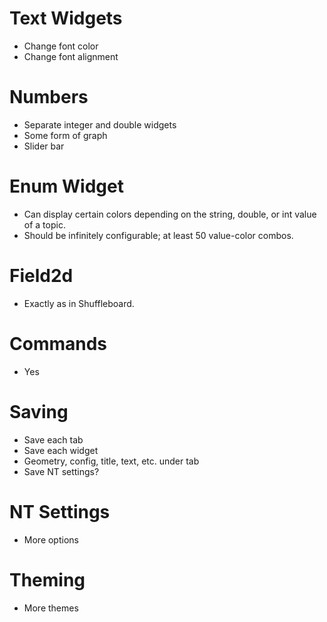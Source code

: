 # Text Widgets
- Change font color
- Change font alignment

# Numbers
- Separate integer and double widgets
- Some form of graph
- Slider bar

# Enum Widget
- Can display certain colors depending on the string, double, or int value of a topic.
- Should be infinitely configurable; at least 50 value-color combos.

# Field2d
- Exactly as in Shuffleboard.

# Commands
- Yes

# Saving
- Save each tab
- Save each widget
- Geometry, config, title, text, etc. under tab
- Save NT settings?

# NT Settings
- More options

# Theming
- More themes
